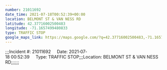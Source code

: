 ```yaml
---
number: 21011692
date_time: 2021-07-18T00:52:39+00:00
location: BELMONT ST & VAN NESS RD
latitude: 42.37716002500483
longitude: -71.1657499480833
type: TRAFFIC STOP
google_maps_link: https://maps.google.com/?q=42.37716002500483,-71.1657499480833
---
```


;;;Incident #: 21011692     Date: 2021‐07‐18 00:52:39     Type: TRAFFIC STOP;;;Location: BELMONT ST & VAN NESS RD;;;;;;
